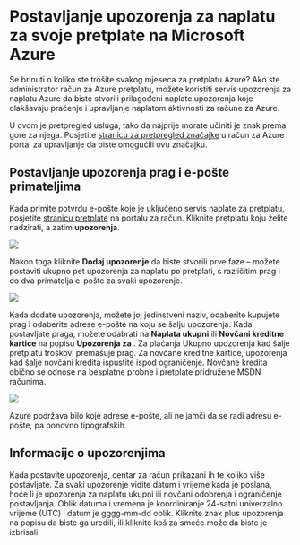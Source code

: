 <properties
    pageTitle="Postavljanje upozorenja za svoje pretplate na Microsoft Azure za naplatu | Microsoft Azure"
    description="U članku se opisuje kako možete postaviti upozorenja na računu za Azure tako da možete izbjeći naplate iznenađenja."
    services=""
    documentationCenter=""
    authors="vikdesai"
    manager="mbaldwin"
    editor=""
    tags="billing"
    />

<tags
    ms.service="billing"
    ms.workload="na"
    ms.tgt_pltfrm="na"
    ms.devlang="na"
    ms.topic="article"
    ms.date="08/18/2016"
    ms.author="vikdesai"/>

# <a name="set-up-billing-alerts-for-your-microsoft-azure-subscriptions"></a>Postavljanje upozorenja za naplatu za svoje pretplate na Microsoft Azure

Se brinuti o koliko ste trošite svakog mjeseca za pretplatu Azure? Ako ste administrator račun za Azure pretplatu, možete koristiti servis upozorenja za naplatu Azure da biste stvorili prilagođeni naplate upozorenja koje olakšavaju praćenje i upravljanje naplatom aktivnosti za račune za Azure.

U ovom je pretpregled usluga, tako da najprije morate učiniti je znak prema gore za njega. Posjetite [stranicu za pretpregled značajke](https://account.windowsazure.com/PreviewFeatures) u račun za Azure portal za upravljanje da biste omogućili ovu značajku.

## <a name="set-the-alert-threshold-and-email-recipients"></a>Postavljanje upozorenja prag i e-pošte primateljima

Kada primite potvrdu e-pošte koje je uključeno servis naplate za pretplatu, posjetite [stranicu pretplate](https://account.windowsazure.com/Subscriptions) na portalu za račun. Kliknite pretplatu koju želite nadzirati, a zatim **upozorenja**.

![][Image1]

Nakon toga kliknite **Dodaj upozorenje** da biste stvorili prve faze – možete postaviti ukupno pet upozorenja za naplatu po pretplati, s različitim prag i do dva primatelja e-pošte za svaki upozorenje.

![][Image2]

Kada dodate upozorenja, možete joj jedinstveni naziv, odaberite kupujete prag i odaberite adrese e-pošte na koju se šalju upozorenja. Kada postavljate praga, možete odabrati na **Naplata ukupni** ili **Novčani kreditne kartice** na popisu **Upozorenja za** . Za plaćanja Ukupno upozorenja kad šalje pretplatu troškovi premašuje prag. Za novčane kreditne kartice, upozorenja kad šalje novčani kredita ispustite ispod ograničenje. Novčane kredita obično se odnose na besplatne probne i pretplate pridružene MSDN računima.

![][Image3]

Azure podržava bilo koje adrese e-pošte, ali ne jamči da se radi adresu e-pošte, pa ponovno tipografskih.

## <a name="check-on-your-alerts"></a>Informacije o upozorenjima

Kada postavite upozorenja, centar za račun prikazani ih te koliko više postavljate. Za svaki upozorenje vidite datum i vrijeme kada je poslana, hoće li je upozorenja za naplatu ukupni ili novčani odobrenja i ograničenje postavljanja. Oblik datuma i vremena je koordiniranje 24-satni univerzalno vrijeme (UTC) i datum je gggg-mm-dd oblik. Kliknite znak plus upozorenja na popisu da biste ga uredili, ili kliknite koš za smeće može da biste je izbrisali.

[Image1]: ./media/azure-billing-set-up-alerts/billingalert1.png
[Image2]: ./media/azure-billing-set-up-alerts/billingalert2.png
[Image3]: ./media/azure-billing-set-up-alerts/billingalerts3.png
